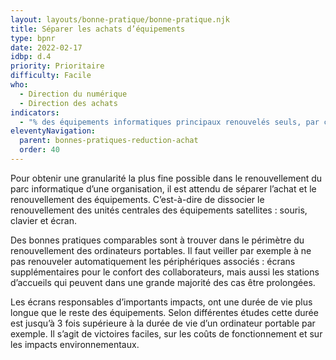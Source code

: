 ```yaml
---
layout: layouts/bonne-pratique/bonne-pratique.njk
title: Séparer les achats d’équipements
type: bpnr
date: 2022-02-17
idbp: d.4
priority: Prioritaire
difficulty: Facile
who:
  - Direction du numérique
  - Direction des achats
indicators:
  - "% des équipements informatiques principaux renouvelés seuls, par critères : écrans, souris, téléphones portables, unités centrales…"
eleventyNavigation:
  parent: bonnes-pratiques-reduction-achat
  order: 40
---
```


Pour obtenir une granularité la plus fine possible dans le renouvellement du parc informatique d’une organisation, il est attendu de séparer l’achat et le renouvellement des équipements. C’est-à-dire de dissocier le renouvellement des unités centrales des équipements satellites : souris, clavier et écran.

Des bonnes pratiques comparables sont à trouver dans le périmètre du renouvellement des ordinateurs portables. Il faut veiller par exemple à ne pas renouveler automatiquement les périphériques associés : écrans supplémentaires pour le confort des collaborateurs, mais aussi les stations d’accueils qui peuvent dans une grande majorité des cas être prolongées.

Les écrans responsables d’importants impacts, ont une durée de vie plus longue que le reste des équipements. Selon différentes études cette durée est jusqu’à 3 fois supérieure à la durée de vie d’un ordinateur portable par exemple. Il s’agit de victoires faciles, sur les coûts de fonctionnement et sur les impacts environnementaux.
